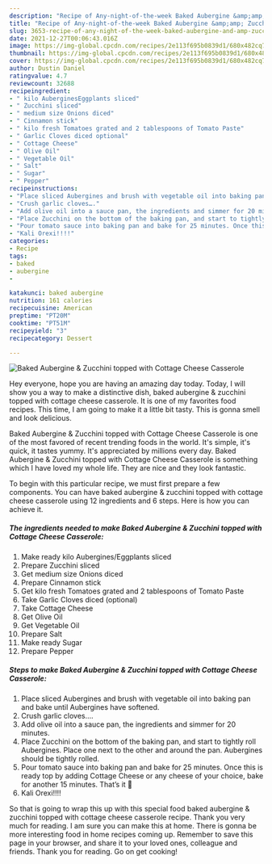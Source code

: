 ```yaml
---
description: "Recipe of Any-night-of-the-week Baked Aubergine &amp;amp; Zucchini topped with Cottage Cheese Casserole"
title: "Recipe of Any-night-of-the-week Baked Aubergine &amp;amp; Zucchini topped with Cottage Cheese Casserole"
slug: 3653-recipe-of-any-night-of-the-week-baked-aubergine-and-amp-zucchini-topped-with-cottage-cheese-casserole
date: 2021-12-27T00:06:43.016Z
image: https://img-global.cpcdn.com/recipes/2e113f695b0839d1/680x482cq70/baked-aubergine-zucchini-topped-with-cottage-cheese-casserole-recipe-main-photo.jpg
thumbnail: https://img-global.cpcdn.com/recipes/2e113f695b0839d1/680x482cq70/baked-aubergine-zucchini-topped-with-cottage-cheese-casserole-recipe-main-photo.jpg
cover: https://img-global.cpcdn.com/recipes/2e113f695b0839d1/680x482cq70/baked-aubergine-zucchini-topped-with-cottage-cheese-casserole-recipe-main-photo.jpg
author: Dustin Daniel
ratingvalue: 4.7
reviewcount: 32688
recipeingredient:
- " kilo AuberginesEggplants sliced"
- " Zucchini sliced"
- " medium size Onions diced"
- " Cinnamon stick"
- " kilo fresh Tomatoes grated and 2 tablespoons of Tomato Paste"
- " Garlic Cloves diced optional"
- " Cottage Cheese"
- " Olive Oil"
- " Vegetable Oil"
- " Salt"
- " Sugar"
- " Pepper"
recipeinstructions:
- "Place sliced Aubergines and brush with vegetable oil into baking pan and bake until Aubergines have softened."
- "Crush garlic cloves…."
- "Add olive oil into a sauce pan, the ingredients and simmer for 20 minutes."
- "Place Zucchini on the bottom of the baking pan, and start to tightly roll Aubergines. Place one next to the other and around the pan. Aubergines should be tightly rolled."
- "Pour tomato sauce into baking pan and bake for 25 minutes. Once this is ready top by adding Cottage Cheese or any cheese of your choice, bake for another 15 minutes. That’s it 🙂"
- "Kali Orexi!!!!"
categories:
- Recipe
tags:
- baked
- aubergine
- 

katakunci: baked aubergine  
nutrition: 161 calories
recipecuisine: American
preptime: "PT20M"
cooktime: "PT51M"
recipeyield: "3"
recipecategory: Dessert

---
```



![Baked Aubergine &amp; Zucchini topped with Cottage Cheese Casserole](https://img-global.cpcdn.com/recipes/2e113f695b0839d1/680x482cq70/baked-aubergine-zucchini-topped-with-cottage-cheese-casserole-recipe-main-photo.jpg)

Hey everyone, hope you are having an amazing day today. Today, I will show you a way to make a distinctive dish, baked aubergine &amp; zucchini topped with cottage cheese casserole. It is one of my favorites food recipes. This time, I am going to make it a little bit tasty. This is gonna smell and look delicious.

Baked Aubergine &amp; Zucchini topped with Cottage Cheese Casserole is one of the most favored of recent trending foods in the world. It's simple, it's quick, it tastes yummy. It's appreciated by millions every day. Baked Aubergine &amp; Zucchini topped with Cottage Cheese Casserole is something which I have loved my whole life. They are nice and they look fantastic.




To begin with this particular recipe, we must first prepare a few components. You can have baked aubergine &amp; zucchini topped with cottage cheese casserole using 12 ingredients and 6 steps. Here is how you can achieve it.

<!--inarticleads1-->

##### The ingredients needed to make Baked Aubergine &amp; Zucchini topped with Cottage Cheese Casserole:

1. Make ready  kilo Aubergines/Eggplants sliced
1. Prepare  Zucchini sliced
1. Get  medium size Onions diced
1. Prepare  Cinnamon stick
1. Get  kilo fresh Tomatoes grated and 2 tablespoons of Tomato Paste
1. Take  Garlic Cloves diced (optional)
1. Take  Cottage Cheese
1. Get  Olive Oil
1. Get  Vegetable Oil
1. Prepare  Salt
1. Make ready  Sugar
1. Prepare  Pepper




<!--inarticleads2-->

##### Steps to make Baked Aubergine &amp; Zucchini topped with Cottage Cheese Casserole:

1. Place sliced Aubergines and brush with vegetable oil into baking pan and bake until Aubergines have softened.
1. Crush garlic cloves….
1. Add olive oil into a sauce pan, the ingredients and simmer for 20 minutes.
1. Place Zucchini on the bottom of the baking pan, and start to tightly roll Aubergines. Place one next to the other and around the pan. Aubergines should be tightly rolled.
1. Pour tomato sauce into baking pan and bake for 25 minutes. Once this is ready top by adding Cottage Cheese or any cheese of your choice, bake for another 15 minutes. That’s it 🙂
1. Kali Orexi!!!!




So that is going to wrap this up with this special food baked aubergine &amp; zucchini topped with cottage cheese casserole recipe. Thank you very much for reading. I am sure you can make this at home. There is gonna be more interesting food in home recipes coming up. Remember to save this page in your browser, and share it to your loved ones, colleague and friends. Thank you for reading. Go on get cooking!
